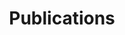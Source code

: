 ---
title: Publications
layout: publications
description: 
background: /assets/theme/images/IMG_9993.jpg
permalink: /publications/
---